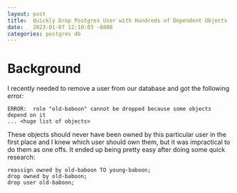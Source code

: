 ```yaml
---
layout: post
title:  Quickly Drop Postgres User with Hundreds of Dependent Objects
date:   2023-01-07 12:10:03 -0800
categories: postgres db
---
```


# Background

I recently needed to remove a user from our database and got the following error:

```
ERROR:  role "old-baboon" cannot be dropped because some objects depend on it
... <huge list of objects>
```

These objects should never have been owned by this particular user in the first place 
and I knew which user should own them, but it was impractical to do them as one offs.
It ended up being pretty easy after doing some quick research:

```
reassign owned by old-baboon TO young-baboon; 
drop owned by old-baboon;
drop user old-baboon;
```

